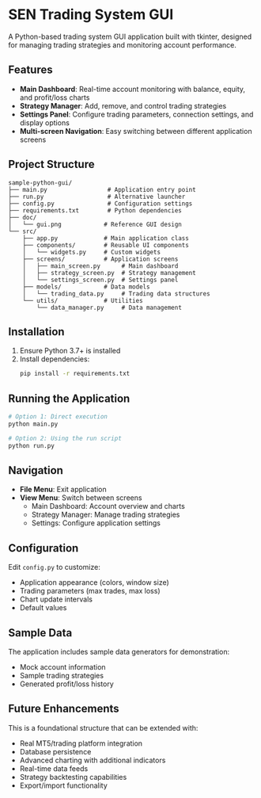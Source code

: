 # SEN Trading System GUI

A Python-based trading system GUI application built with tkinter, designed for managing trading strategies and monitoring account performance.

## Features

- **Main Dashboard**: Real-time account monitoring with balance, equity, and profit/loss charts
- **Strategy Manager**: Add, remove, and control trading strategies
- **Settings Panel**: Configure trading parameters, connection settings, and display options
- **Multi-screen Navigation**: Easy switching between different application screens

## Project Structure

```
sample-python-gui/
├── main.py                 # Application entry point
├── run.py                  # Alternative launcher
├── config.py               # Configuration settings
├── requirements.txt        # Python dependencies
├── doc/
│   └── gui.png            # Reference GUI design
└── src/
    ├── app.py             # Main application class
    ├── components/        # Reusable UI components
    │   └── widgets.py     # Custom widgets
    ├── screens/           # Application screens
    │   ├── main_screen.py      # Main dashboard
    │   ├── strategy_screen.py  # Strategy management
    │   └── settings_screen.py  # Settings panel
    ├── models/            # Data models
    │   └── trading_data.py     # Trading data structures
    └── utils/             # Utilities
        └── data_manager.py     # Data management
```

## Installation

1. Ensure Python 3.7+ is installed
2. Install dependencies:
   ```bash
   pip install -r requirements.txt
   ```

## Running the Application

```bash
# Option 1: Direct execution
python main.py

# Option 2: Using the run script
python run.py
```

## Navigation

- **File Menu**: Exit application
- **View Menu**: Switch between screens
  - Main Dashboard: Account overview and charts
  - Strategy Manager: Manage trading strategies
  - Settings: Configure application settings

## Configuration

Edit `config.py` to customize:
- Application appearance (colors, window size)
- Trading parameters (max trades, max loss)
- Chart update intervals
- Default values

## Sample Data

The application includes sample data generators for demonstration:
- Mock account information
- Sample trading strategies
- Generated profit/loss history

## Future Enhancements

This is a foundational structure that can be extended with:
- Real MT5/trading platform integration
- Database persistence
- Advanced charting with additional indicators
- Real-time data feeds
- Strategy backtesting capabilities
- Export/import functionality